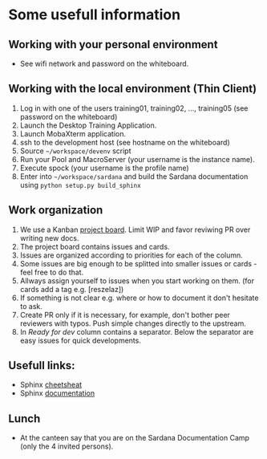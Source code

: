 # Some usefull information

## Working with your personal environment

* See wifi network and password on the whiteboard.

## Working with the local environment (Thin Client)

1. Log in with one of the users training01, training02, ..., training05 (see password on the whiteboard)
2. Launch the Desktop Training Application.
3. Launch MobaXterm application.
4. ssh to the development host (see hostname on the whiteboard)
5. Source `~/workspace/devenv` script
6. Run your Pool and MacroServer (your username is the instance name).
7. Execute spock (your username is the profile name)
8. Enter into `~/workspace/sardana` and build the Sardana documentation using `python setup.py build_sphinx`

## Work organization

1. We use a Kanban [project board](https://github.com/sardana-org/sardana/projects/1).
   Limit WIP and favor reviwing PR over writing new docs.
2. The project board contains issues and cards.
3. Issues are organized according to priorities for each of the column.
4. Some issues are big enough to be splitted into smaller issues or cards - feel free to do that.
5. Allways assign yourself to issues when you start working on them. (for cards add a tag e.g. \[reszelaz\])
6. If something is not clear e.g. where or how to document it don't hesitate to ask.
7. Create PR only if it is necessary, for example, don't bother peer reviewers with typos.
   Push simple changes directly to the upstream.
8. In *Ready for dev* column contains a separator. Below the separator are easy issues for quick developments.


## Usefull links:

* Sphinx [cheetsheat](https://matplotlib.org/sampledoc/cheatsheet.html)
* Sphinx [documentation](http://www.sphinx-doc.org/en/master/index.html)

## Lunch

* At the canteen say that you are on the Sardana Documentation Camp (only the 4 invited persons).
